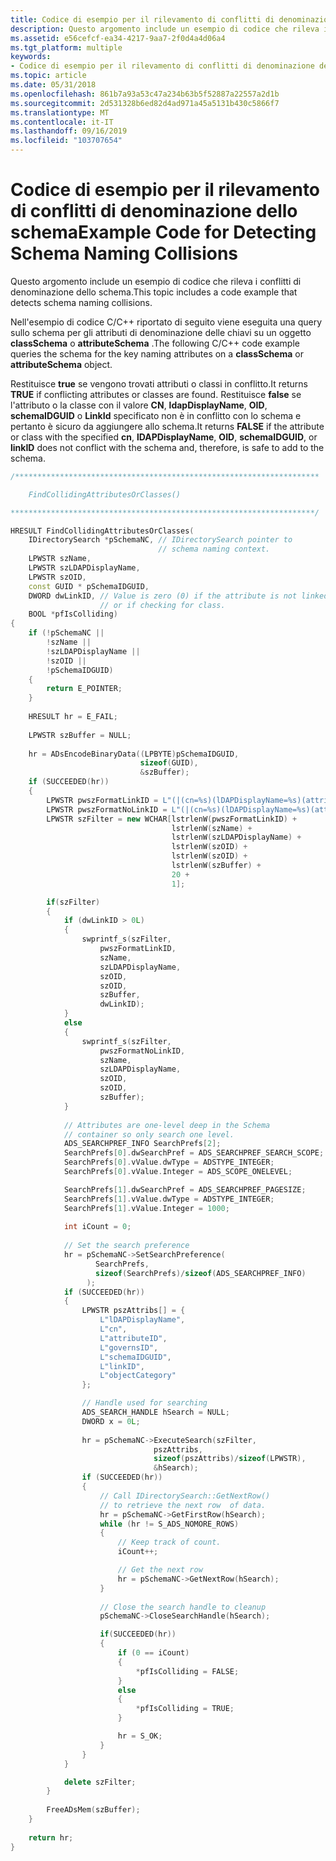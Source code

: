 ```yaml
---
title: Codice di esempio per il rilevamento di conflitti di denominazione dello schema
description: Questo argomento include un esempio di codice che rileva i conflitti di denominazione dello schema.
ms.assetid: e56cefcf-ea34-4217-9aa7-2f0d4a4d06a4
ms.tgt_platform: multiple
keywords:
- Codice di esempio per il rilevamento di conflitti di denominazione dello schema AD
ms.topic: article
ms.date: 05/31/2018
ms.openlocfilehash: 861b7a93a53c47a234b63b5f52887a22557a2d1b
ms.sourcegitcommit: 2d531328b6ed82d4ad971a45a5131b430c5866f7
ms.translationtype: MT
ms.contentlocale: it-IT
ms.lasthandoff: 09/16/2019
ms.locfileid: "103707654"
---
```

# <a name="example-code-for-detecting-schema-naming-collisions"></a><span data-ttu-id="3d57e-104">Codice di esempio per il rilevamento di conflitti di denominazione dello schema</span><span class="sxs-lookup"><span data-stu-id="3d57e-104">Example Code for Detecting Schema Naming Collisions</span></span>

<span data-ttu-id="3d57e-105">Questo argomento include un esempio di codice che rileva i conflitti di denominazione dello schema.</span><span class="sxs-lookup"><span data-stu-id="3d57e-105">This topic includes a code example that detects schema naming collisions.</span></span>

<span data-ttu-id="3d57e-106">Nell'esempio di codice C/C++ riportato di seguito viene eseguita una query sullo schema per gli attributi di denominazione delle chiavi su un oggetto **classSchema** o **attributeSchema** .</span><span class="sxs-lookup"><span data-stu-id="3d57e-106">The following C/C++ code example queries the schema for the key naming attributes on a **classSchema** or **attributeSchema** object.</span></span>

<span data-ttu-id="3d57e-107">Restituisce **true** se vengono trovati attributi o classi in conflitto.</span><span class="sxs-lookup"><span data-stu-id="3d57e-107">It returns **TRUE** if conflicting attributes or classes are found.</span></span> <span data-ttu-id="3d57e-108">Restituisce **false** se l'attributo o la classe con il valore **CN**, **ldapDisplayName**, **OID**, **schemaIDGUID** o **LinkId** specificato non è in conflitto con lo schema e pertanto è sicuro da aggiungere allo schema.</span><span class="sxs-lookup"><span data-stu-id="3d57e-108">It returns **FALSE** if the attribute or class with the specified **cn**, **lDAPDisplayName**, **OID**, **schemaIDGUID**, or **linkID** does not conflict with the schema and, therefore, is safe to add to the schema.</span></span>


```C++
/********************************************************************

    FindCollidingAttributesOrClasses()

********************************************************************/

HRESULT FindCollidingAttributesOrClasses(
    IDirectorySearch *pSchemaNC, // IDirectorySearch pointer to 
                                 // schema naming context.
    LPWSTR szName,
    LPWSTR szLDAPDisplayName,
    LPWSTR szOID,
    const GUID * pSchemaIDGUID,
    DWORD dwLinkID, // Value is zero (0) if the attribute is not linked,
                    // or if checking for class.
    BOOL *pfIsColliding)
{
    if (!pSchemaNC || 
        !szName ||
        !szLDAPDisplayName || 
        !szOID || 
        !pSchemaIDGUID)
    {
        return E_POINTER;
    }
 
    HRESULT hr = E_FAIL;
        
    LPWSTR szBuffer = NULL;
        
    hr = ADsEncodeBinaryData((LPBYTE)pSchemaIDGUID, 
                             sizeof(GUID), 
                             &szBuffer);
    if (SUCCEEDED(hr))
    {
        LPWSTR pwszFormatLinkID = L"(|(cn=%s)(lDAPDisplayName=%s)(attributeID=%s)(governsID=%s)(schemaIDGUID=%s)(linkID=%d))";
        LPWSTR pwszFormatNoLinkID = L"(|(cn=%s)(lDAPDisplayName=%s)(attributeID=%s)(governsID=%s)(schemaIDGUID=%s))";
        LPWSTR szFilter = new WCHAR[lstrlenW(pwszFormatLinkID) + 
                                    lstrlenW(szName) + 
                                    lstrlenW(szLDAPDisplayName) + 
                                    lstrlenW(szOID) + 
                                    lstrlenW(szOID) +
                                    lstrlenW(szBuffer) +
                                    20 +
                                    1];

        if(szFilter)
        {
            if (dwLinkID > 0L)
            {
                swprintf_s(szFilter,
                    pwszFormatLinkID,
                    szName,
                    szLDAPDisplayName,
                    szOID,
                    szOID,
                    szBuffer,
                    dwLinkID);
            }
            else
            {
                swprintf_s(szFilter,
                    pwszFormatNoLinkID,
                    szName,
                    szLDAPDisplayName,
                    szOID,
                    szOID,
                    szBuffer);
            }
            
            // Attributes are one-level deep in the Schema 
            // container so only search one level.
            ADS_SEARCHPREF_INFO SearchPrefs[2];
            SearchPrefs[0].dwSearchPref = ADS_SEARCHPREF_SEARCH_SCOPE;
            SearchPrefs[0].vValue.dwType = ADSTYPE_INTEGER;
            SearchPrefs[0].vValue.Integer = ADS_SCOPE_ONELEVEL;

            SearchPrefs[1].dwSearchPref = ADS_SEARCHPREF_PAGESIZE;
            SearchPrefs[1].vValue.dwType = ADSTYPE_INTEGER;
            SearchPrefs[1].vValue.Integer = 1000;
            
            int iCount = 0;
            
            // Set the search preference
            hr = pSchemaNC->SetSearchPreference(
                   SearchPrefs, 
                   sizeof(SearchPrefs)/sizeof(ADS_SEARCHPREF_INFO)
                 );
            if (SUCCEEDED(hr))
            {
                LPWSTR pszAttribs[] = {
                    L"lDAPDisplayName", 
                    L"cn", 
                    L"attributeID", 
                    L"governsID", 
                    L"schemaIDGUID", 
                    L"linkID", 
                    L"objectCategory"
                };

                // Handle used for searching
                ADS_SEARCH_HANDLE hSearch = NULL;
                DWORD x = 0L;
                
                hr = pSchemaNC->ExecuteSearch(szFilter,
                                pszAttribs,
                                sizeof(pszAttribs)/sizeof(LPWSTR),
                                &hSearch);
                if (SUCCEEDED(hr))
                {
                    // Call IDirectorySearch::GetNextRow() 
                    // to retrieve the next row  of data.
                    hr = pSchemaNC->GetFirstRow(hSearch);
                    while (hr != S_ADS_NOMORE_ROWS)
                    {
                        // Keep track of count.
                        iCount++;

                        // Get the next row
                        hr = pSchemaNC->GetNextRow(hSearch);
                    }
            
                    // Close the search handle to cleanup
                    pSchemaNC->CloseSearchHandle(hSearch);

                    if(SUCCEEDED(hr))
                    {
                        if (0 == iCount)
                        {
                            *pfIsColliding = FALSE;
                        }
                        else
                        {
                            *pfIsColliding = TRUE;
                        }

                        hr = S_OK;
                    }
                }
            }

            delete szFilter;
        }
            
        FreeADsMem(szBuffer);
    }
    
    return hr;
}
```



 

 




